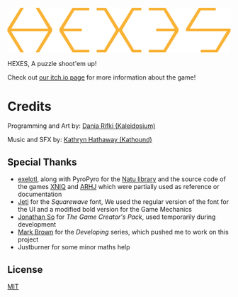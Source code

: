 <p align="center"><img width="550" src=".github/HEXES - Logo.png" alt="HEXES Segments Logo"></p>

HEXES, A puzzle shoot'em up!

Check out [our itch.io page](https://kaleidosium.itch.io/hexes) for more information about the game!

# Credits

Programming and Art by: [Dania Rifki (Kaleidosium)](https://github.com/Kaleidosium)

Music and SFX by: [Kathryn Hathaway (Kathound)](https://kathrynhathaway.bandcamp.com)

## Special Thanks

- [exelotl](https://exelo.tl), along with PyroPyro for the [Natu library](https://natu.exelo.tl) and the source code of the games [XNIQ](https://git.sr.ht/~exelotl/xniq) and [ARHJ](https://git.sr.ht/~pyropyro/A-Rushed-Hack-Job) which were partially used as reference or documentation
- [Jeti](https://fontenddev.com) for the *Squarewave* font, We used the regular version of the font for the UI and a modified bold version for the Game Mechanics
- [Jonathan So](https://jonathan-so.itch.io/creatorpack) for *The Game Creator's Pack*, used temporarily during development
- [Mark Brown](https://www.youtube.com/c/MarkBrownGMT) for the *Developing* series, which pushed me to work on this project
- Justburner for some minor maths help

## License

[MIT](LICENSE)

